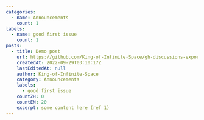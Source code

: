 ```yaml
---
categories:
  - name: Announcements
    count: 1
labels:
  - name: good first issue
    count: 1
posts:
  - title: Demo post
    url: https://github.com/King-of-Infinite-Space/gh-discussions-export/discussions/1
    createdAt: 2022-09-29T03:10:17Z
    lastEditedAt: null
    author: King-of-Infinite-Space
    category: Announcements
    labels:
      - good first issue
    countZH: 0
    countEN: 20
    excerpt: some content here (ref 1)
---
```

